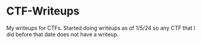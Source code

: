 # CTF-Writeups
My writeups for CTFs. Started doing writeups as of 1/5/24 so any CTF that I did before that date does not have a writeup.
